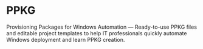 # PPKG
Provisioning Packages for Windows Automation — Ready-to-use PPKG files and editable project templates to help IT professionals quickly automate Windows deployment and learn PPKG creation.
